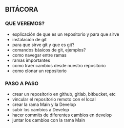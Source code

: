 ## BITÁCORA

### QUE VEREMOS?

- explicación de que es un repositorio y para que sirve
- instalación de git
- para que sirve git y que es git?
- comandos básicos de git, ejemplos?
- como navegar entre ramas
- ramas importantes
- como traer cambios desde nuestro repositorio
- como clonar un repositorio

### PASO A PASO

- crear un repositorio en github, gitlab, bitbucket, etc
- vincular el repositorio remoto con el local
- crear la rama Main y la Develop
- subir los cambios a Develop
- hacer commits de diferentes cambios en develop
- juntar los cambios con la rama Main
